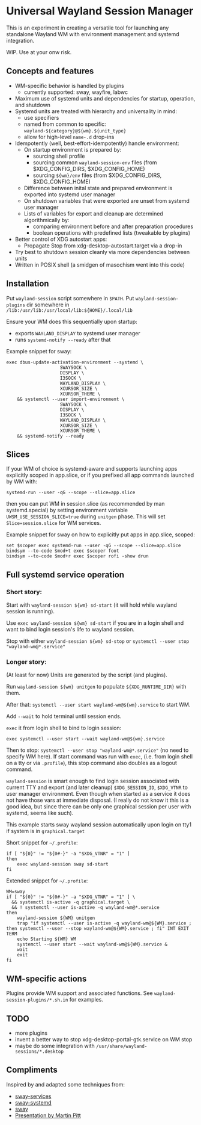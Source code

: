 # Universal Wayland Session Manager

This is an experiment in creating a versatile tool for launching
any standalone Wayland WM with environment management and systemd integration.

WIP. Use at your onw risk.

## Concepts and features

- WM-specific behavior is handled by plugins
    - currently supported: sway, wayfire, labwc
- Maximum use of systemd units and dependencies for startup, operation, and shutdown
- Systemd units are treated with hierarchy and universality in mind:
    - use specifiers
    - named from common to specific: `wayland-${category}@${wm}.${unit_type}`
    - allow for high-level `name-.d` drop-ins
- Idempotently (well, best-effort-idempotently) handle environment:
    - On startup environment is prepared by:
        - sourcing shell profile
        - sourcing common `wayland-session-env` files (from $XDG_CONFIG_DIRS, $XDG_CONFIG_HOME)
        - sourcing `${wm}/env` files (from $XDG_CONFIG_DIRS, $XDG_CONFIG_HOME)
    - Difference between inital state and prepared environment is exported into systemd user manager
    - On shutdown variables that were exported are unset from systemd user manager
    - Lists of variables for export and cleanup are determined algorithmically by:
        - comparing environment before and after preparation procedures
        - boolean operations with predefined lists (tweakable by plugins)
- Better control of XDG autostart apps:
    - Propagate Stop from xdg-desktop-autostart.target via a drop-in
- Try best to shutdown session cleanly via more dependencies between units
- Written in POSIX shell (a smidgen of masochism went into this code)

## Installation

Put `wayland-session` script somewhere in `$PATH`.
Put `wayland-session-plugins` dir somewhere in `/lib:/usr/lib:/usr/local/lib:${HOME}/.local/lib`

Ensure your WM does this sequentially upon startup:

- exports `WAYLAND_DISPLAY` to systemd user manager
- runs `systemd-notify --ready` after that

Example snippet for sway:

    exec dbus-update-activation-environment --systemd \
    					SWAYSOCK \
    					DISPLAY \
    					I3SOCK \
    					WAYLAND_DISPLAY \
    					XCURSOR_SIZE \
    					XCURSOR_THEME \
    	&& systemctl --user import-environment \
    					SWAYSOCK \
    					DISPLAY \
    					I3SOCK \
    					WAYLAND_DISPLAY \
    					XCURSOR_SIZE \
    					XCURSOR_THEME \
    	&& systemd-notify --ready

## Slices

If your WM of choice is systemd-aware and supports launching apps explicitly scoped in app.slice,
or if you prefixed all app commands launched by WM with:

    systemd-run --user -qG --scope --slice=app.slice

then you can put WM in session.slice (as recommended by man systemd.special) by setting environment variable
`UWSM_USE_SESSION_SLICE=true` during `unitgen` phase. This will set `Slice=session.slice` for WM services.

Example snippet for sway on how to explicitly put apps in app.slice, scoped:

    set $scoper exec systemd-run --user -qG --scope --slice=app.slice
    bindsym --to-code $mod+t exec $scoper foot
    bindsym --to-code $mod+r exec $scoper rofi -show drun

## Full systemd service operation

### Short story:

Start with `wayland-session ${wm} sd-start` (it will hold while wayland session is running).

Use `exec wayland-session ${wm} sd-start` if you are in a login shell and want to bind login session's life to wayland session.

Stop with either `wayland-session ${wm} sd-stop` or `systemctl --user stop "wayland-wm@*.service"`

### Longer story:

(At least for now) Units are generated by the script (and plugins).

Run `wayland-session ${wm} unitgen` to populate `${XDG_RUNTIME_DIR}` with them.

After that: `systemctl --user start wayland-wm@${wm}.service` to start WM.

Add `--wait` to hold terminal until session ends.

`exec` it from login shell to bind to login session:

`exec systemctl --user start --wait wayland-wm@${wm}.service`

Then to stop: `systemctl --user stop "wayland-wm@*.service"` (no need to specify WM here).
If start command was run with `exec`, (i.e. from login shell on a tty or via `.profile`),
this stop command also doubles as a logout command.

`wayland-session` is smart enough to find login session associated with current TTY
and export (and later cleanup) `$XDG_SESSION_ID`, `$XDG_VTNR` to user manager environment.
Even though when started as a service it does not have those vars at immediate disposal.
(I really do not know it this is a good idea, but since there can be only one graphical session
per user with systemd, seems like such).

This example starts sway wayland session automatically upon login on tty1 if system is in `graphical.target`

Short snippet for `~/.profile`:

    if [ "${0}" != "${0#-}" -a "$XDG_VTNR" = "1" ]
    then
        exec wayland-session sway sd-start
    fi

Extended snippet for `~/.profile`:

    WM=sway
    if [ "${0}" != "${0#-}" -a "$XDG_VTNR" = "1" ] \
      && systemctl is-active -q graphical.target \
      && ! systemctl --user is-active -q wayland-wm@*.service
    then
        wayland-session ${WM} unitgen
        trap "if systemctl --user is-active -q wayland-wm@${WM}.service ; then systemctl --user --stop wayland-wm@${WM}.service ; fi" INT EXIT TERM
        echo Starting ${WM} WM
        systemctl --user start --wait wayland-wm@${WM}.service &
        wait
        exit
    fi

## WM-specific actions

Plugins provide WM support and associated functions. See `wayland-session-plugins/*.sh.in` for examples.

## TODO

- more plugins
- invent a better way to stop xdg-desktop-portal-gtk.service on WM stop
- maybe do some integration with `/usr/share/wayland-sessions/*.desktop`

## Compliments

Inspired by and adapted some techniques from:

- [sway-services](https://github.com/xdbob/sway-services)
- [sway-systemd](https://github.com/alebastr/sway-systemd)
- [sway](https://github.com/swaywm/sway)
- [Presentation by Martin Pitt](https://people.debian.org/~mpitt/systemd.conf-2016-graphical-session.pdf)
